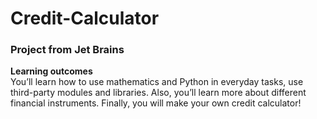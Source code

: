 # Credit-Calculator  
### Project from Jet Brains  
**Learning outcomes**  
You’ll learn how to use mathematics and Python in everyday tasks, use third-party modules and libraries. Also, you’ll learn more about different financial instruments. Finally, you will make your own credit calculator!
